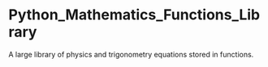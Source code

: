 # Python_Mathematics_Functions_Library
A large library of physics and trigonometry equations stored in functions.
